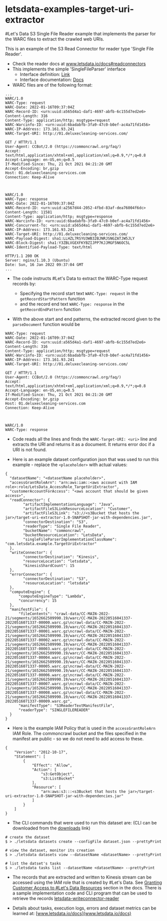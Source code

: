 # letsdata-examples-target-uri-extractor
#Let's Data S3 Single File Reader example that implements the parser for the WARC files to extract the crawled web URIs.

This is an example of the S3 Read Connector for reader type 'Single File Reader'. 

* Check the reader docs at www.letsdata.io/docs#readconnectors
* This implements the simple 'SingleFileParser' interface 
  * Interface definition: [Link](https://github.com/lets-data/letsdata-data-interface/blob/main/src/main/java/com/resonance/letsdata/data/readers/interfaces/parsers/SingleFileParser.java)
  * Interface documentation: [Docs](https://82x9zh5ijl.execute-api.us-east-1.amazonaws.com/Test/docs#sdkinterface)
* WARC files are of the following format: 
```
...
WARC/1.0
WARC-Type: request
WARC-Date: 2022-01-16T09:37:04Z
WARC-Record-ID: <urn:uuid:a565d4a1-daf1-4697-abfb-6c155d7ed2e6>
Content-Length: 316
Content-Type: application/http; msgtype=request
WARC-Warcinfo-ID: <urn:uuid:6badabfb-3fa9-47c0-b0ef-ac4a71fd1456>
WARC-IP-Address: 173.161.93.241
WARC-Target-URI: http://01.deluxecleaning-services.com/

GET / HTTP/1.1
User-Agent: CCBot/2.0 (https://commoncrawl.org/faq/)
Accept: text/html,application/xhtml+xml,application/xml;q=0.9,*/*;q=0.8
Accept-Language: en-US,en;q=0.5
If-Modified-Since: Thu, 21 Oct 2021 04:21:20 GMT
Accept-Encoding: br,gzip
Host: 01.deluxecleaning-services.com
Connection: Keep-Alive



WARC/1.0
WARC-Type: response
WARC-Date: 2022-01-16T09:37:04Z
WARC-Record-ID: <urn:uuid:a2567d44-2052-4fbd-83af-dea76004f6dc>
Content-Length: 11581
Content-Type: application/http; msgtype=response
WARC-Warcinfo-ID: <urn:uuid:6badabfb-3fa9-47c0-b0ef-ac4a71fd1456>
WARC-Concurrent-To: <urn:uuid:a565d4a1-daf1-4697-abfb-6c155d7ed2e6>
WARC-IP-Address: 173.161.93.241
WARC-Target-URI: http://01.deluxecleaning-services.com/
WARC-Payload-Digest: sha1:LLHZL7RSYU3WB32BJNRJSNGZATJW5JLY
WARC-Block-Digest: sha1:Y3ZBLVGEXFKYBZIJPP7KJJMGF5N6OC5L
WARC-Identified-Payload-Type: text/html

HTTP/1.1 200 OK
Server: nginx/1.10.3 (Ubuntu)
Date: Sun, 16 Jan 2022 09:37:04 GMT
...
```
* The code instructs #Let's Data to extract the WARC-Type request records by:
  * Specifying the record start text `WARC-Type: request` in the `getRecordStartPattern` function 
  * and the record end text `WARC-Type: response` in the `getRecordEndPattern` function

* With the above start and end patterns, the extracted record given to the `parseDocument` function would be 
```
WARC-Type: request
WARC-Date: 2022-01-16T09:37:04Z
WARC-Record-ID: <urn:uuid:a565d4a1-daf1-4697-abfb-6c155d7ed2e6>
Content-Length: 316
Content-Type: application/http; msgtype=request
WARC-Warcinfo-ID: <urn:uuid:6badabfb-3fa9-47c0-b0ef-ac4a71fd1456>
WARC-IP-Address: 173.161.93.241
WARC-Target-URI: http://01.deluxecleaning-services.com/

GET / HTTP/1.1
User-Agent: CCBot/2.0 (https://commoncrawl.org/faq/)
Accept: text/html,application/xhtml+xml,application/xml;q=0.9,*/*;q=0.8
Accept-Language: en-US,en;q=0.5
If-Modified-Since: Thu, 21 Oct 2021 04:21:20 GMT
Accept-Encoding: br,gzip
Host: 01.deluxecleaning-services.com
Connection: Keep-Alive



WARC/1.0
WARC-Type: response
```

* Code reads all the lines and finds the  `WARC-Target-URI: <uri>` line and extracts the URI and returns it as a document. It returns error doc if a URI is not found.

* Here is an example dataset configuration json that was used to run this example - replace the `<placeholder>` with actual values:
```
{
  "datasetName": "<datasetName placeholder>",
  "accessGrantRoleArn": "arn:aws:iam::<aws account with IAM role>:role/LetsData_AccessRole_TargetUriExtractor",
  "customerAccountForAccess": "<aws account that should be given access>",
  "readConnector": {
        "artifactImplementationLanguage": "Java",      
        "artifactFileS3LinkResourceLocation": "Customer",
        "artifactFileS3Link": "s3://<s3Bucket that hosts the jar>/target-uri-extractor-1.0-SNAPSHOT-jar-with-dependencies.jar",     
        "connectorDestination": "S3",
        "readerType": "Single File Reader",
        "bucketName": "commoncrawl",
        "bucketResourceLocation": "LetsData",
        "singleFileParserImplementationClassName": "com.letsdata.example.TargetUriExtractor"
  },
  "writeConnector": {
        "connectorDestination": "Kinesis",
        "resourceLocation": "letsdata",
        "kinesisShardCount": 15
  },
  "errorConnector": {
        "connectorDestination": "S3",
        "resourceLocation": "letsdata"
  },
  "computeEngine": {
      "computeEngineType": "Lambda",
      "concurrency": 15
  },
  "manifestFile": {
      "fileContents": "crawl-data/CC-MAIN-2022-21/segments/1652662509990.19/warc/CC-MAIN-20220516041337-20220516071337-00000.warc.gz\ncrawl-data/CC-MAIN-2022-21/segments/1652662509990.19/warc/CC-MAIN-20220516041337-20220516071337-00001.warc.gz\ncrawl-data/CC-MAIN-2022-21/segments/1652662509990.19/warc/CC-MAIN-20220516041337-20220516071337-00002.warc.gz\ncrawl-data/CC-MAIN-2022-21/segments/1652662509990.19/warc/CC-MAIN-20220516041337-20220516071337-00003.warc.gz\ncrawl-data/CC-MAIN-2022-21/segments/1652662509990.19/warc/CC-MAIN-20220516041337-20220516071337-00004.warc.gz\ncrawl-data/CC-MAIN-2022-21/segments/1652662509990.19/warc/CC-MAIN-20220516041337-20220516071337-00005.warc.gz\ncrawl-data/CC-MAIN-2022-21/segments/1652662509990.19/warc/CC-MAIN-20220516041337-20220516071337-00006.warc.gz\ncrawl-data/CC-MAIN-2022-21/segments/1652662509990.19/warc/CC-MAIN-20220516041337-20220516071337-00007.warc.gz\ncrawl-data/CC-MAIN-2022-21/segments/1652662509990.19/warc/CC-MAIN-20220516041337-20220516071337-00008.warc.gz\ncrawl-data/CC-MAIN-2022-21/segments/1652662509990.19/warc/CC-MAIN-20220516041337-20220516071337-00009.warc.gz",
      "manifestType": "S3ReaderTextManifestFile",    
      "readerType": "SINGLEFILEREADER"
  }
}
```
* Here is the example IAM Policy that is used in the `accessGrantRoleArn` IAM Role. The commoncrawl bucket and the files specified in the manifest are public - so we do not need to add access to these.
```
{
    "Version": "2012-10-17",
    "Statement": [
        {
            "Effect": "Allow",
            "Action": [
                "s3:GetObject",
                "s3:ListBucket"
            ],
            "Resource": [
                "arn:aws:s3:::<s3Bucket that hosts the jar>/target-uri-extractor-1.0-SNAPSHOT-jar-with-dependencies.jar"
            ]
        }
    ]
}
```
* The CLI commands that were used to run this dataset are: (CLI can be downloaded from the [downloads](www.letsdata.io/#downloads) link)
```
# create the dataset
$ > ./letsdata datasets create --configFile dataset.json --prettyPrint

# view the dataset, monitor its creation 
$ > ./letsdata datasets view --datasetName <datasetName> --prettyPrint

# list the datset's tasks
$ > ./letsdata tasks list --datasetName <datasetName> --prettyPrint 
```
* The records that are extracted and written to Kinesis stream can be accessed using the IAM role that is created by #Let's Data. See [Granting Customer Access to #Let's Data Resources](www.letsdata.io/docs#accessgrants) section in the docs. There is a sample implementation code and CLI program that can be used to retrieve the records [letsdata-writeconnector-reader](https://github.com/lets-data/letsdata-writeconnector-reader)

* Details about tasks, execution logs, errors and dataset metrics can be learned at: [www.letsdata.io/docs](www.letsdata.io/docs)